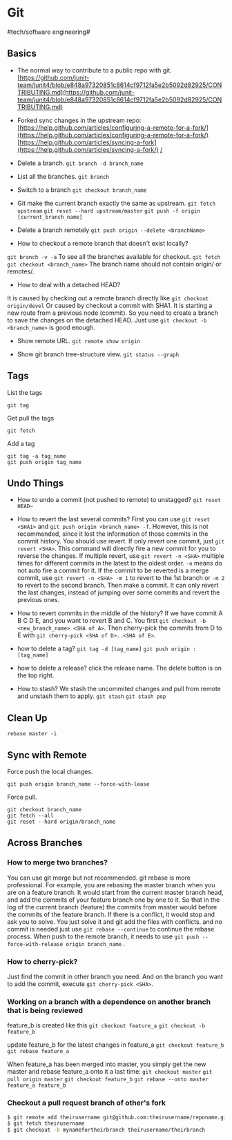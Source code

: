 # Git
#tech/software engineering#

## Basics
* The normal way to contribute to a public repo with git.
[https://github.com/junit-team/junit4/blob/e848a97320851c8614cf9712fa5e2b5092d82925/CONTRIBUTING.md](https://github.com/junit-team/junit4/blob/e848a97320851c8614cf9712fa5e2b5092d82925/CONTRIBUTING.md)

* Forked sync changes in the upstream repo:
[https://help.github.com/articles/configuring-a-remote-for-a-fork/](https://help.github.com/articles/configuring-a-remote-for-a-fork/)
[https://help.github.com/articles/syncing-a-fork](https://help.github.com/articles/syncing-a-fork/) [/](https://help.github.com/articles/syncing-a-fork/)

* Delete a branch.
`git branch -d branch_name`

* List all the branches.
`git branch`

* Switch to a branch
`git checkout branch_name`

* Git make the current branch exactly the same as upstream.
`git fetch upstream`
`git reset --hard upstream/master`
`git push -f origin [current_branch_name]`

* Delete a branch remotely
`git push origin --delete <branchName>`

* How to checkout a remote branch that doesn't exist locally?

`git branch -v -a` To see all the branches available for checkout.
`git fetch`
`git checkout <branch_name>` The branch name should not contain origin/ or remotes/.

* How to deal with a detached HEAD?

It is caused by checking out a remote branch directly like `git checkout origin/devel`
Or caused by checkout a commit with SHA1.
It is starting a new route from a previous node (commit).
So you need to create a branch to save the changes on the detached HEAD.
Just use `git checkout -b <branch_name>` is good enough.

* Show remote URL.
`git remote show origin`

* Show git branch tree-structure view.
`git status --graph`

## Tags

List the tags
```
git tag
```

Get pull the tags
```
git fetch
```

Add a tag
```
git tag -a tag_name
git push origin tag_name
```

## Undo Things
* How to undo a commit (not pushed to remote) to unstagged?
`git reset HEAD~`

* How to revert the last several commits?
First you can use `git reset <SHA1>` 
and `git push origin <branch_name> -f`.
However, this is not recommended, since it lost the information of those commits in the commit history.
You should use revert.
If only revert one commit, just `git revert <SHA>`. This command will directly fire a new commit for you to reverse the changes.
If multiple revert, use `git revert -n <SHA>` multiple times for different commits in the latest to the oldest order. `-n` means do not auto fire a commit for it.
If the commit to be reverted is a merge commit, use `git revert -n <SHA> -m 1` to revert to the 1st branch or `-m 2` to revert to the second branch.
Then make a commit.
It can only revert the last changes, instead of jumping over some commits and revert the previous ones.

* How to revert commits in the middle of the history?
If we have commit A B C D E, and you want to revert B and C.
You first `git checkout -b <new_branch_name> <SHA of A>`.
Then cherry-pick the commits from D to E with `git cherry-pick <SHA of D>..<SHA of E>`.

* how to delete a tag?
`git tag -d [tag_name]`
`git push origin :[tag_name]`

* how to delete a release?
click the release name. The delete button is on the top right.

* How to stash?
We stash the uncommited changes and pull from remote and unstash them to apply.
`git stash`
`git stash pop`

## Clean Up
`rebase master -i`

## Sync with Remote
Force push the local changes.

`git push origin branch_name --force-with-lease`

Force pull.

```shell
git checkout branch_name
git fetch --all
git reset --hard origin/branch_name
```
## Across Branches
### How to merge two branches?
You can use git merge but not recommended.
git rebase is more professional.
For example, you are rebasing the master branch when you are on a feature branch.
It would start from the current master branch head,
and add the commits of your feature branch one by one to it.
So that in the log of the current branch (feature) the commits from master would before the commits of the feature branch.
If there is a conflict, it would stop and ask you to solve.
You just solve it and git add the files with conflicts.
and no commit is needed just use `git rebase --continue` to continue the rebase process.
When push to the remote branch, it needs to use 
`git push --force-with-release origin branch_name` .

### How to cherry-pick?

Just find the commit in other branch you need.
And on the branch you want to add the commit, execute `git cherry-pick <SHA>`.


### Working on a branch with a dependence on another branch that is being reviewed

feature_b is created like this
`git checkout feature_a`
`git checkout -b feature_b`

update feature_b for the latest changes in feature_a
`git checkout feature_b`
`git rebase feature_a`

When feature_a has been merged into master, you simply get the new master and rebase feature_a onto it a last time:
`git checkout master`
`git pull origin master`
`git checkout feature_b`
`git rebase --onto master feature_a feature_b`

### Checkout a pull request branch of other's fork

```bash
$ git remote add theirusername git@github.com:theirusername/reponame.git
$ git fetch theirusername
$ git checkout -b mynamefortheirbranch theirusername/theirbranch
```
